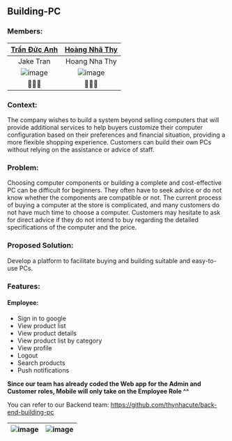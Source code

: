 ## Building-PC

### Members:

<div align="center">

| [Trần Đức Anh](https://www.facebook.com/tran.duc.anh.9101) | [Hoàng Nhã Thy](https://www.facebook.com/OrieSocuteee) |
|:---------------:|:---------------:|
| Jake Tran | Hoang Nha Thy |
| ![image](https://user-images.githubusercontent.com/77708167/224860167-ec3256a2-f684-4be5-9013-1c2871bdfb41.png) | ![image](https://user-images.githubusercontent.com/77708167/224860879-8ddf50e1-1966-4a79-aac4-aab96c26afbb.png) |
| 🐇🐇🐇 | 🐇🐇🐇 |

</div>

### Context:
The company wishes to build a system beyond selling computers that will provide additional services to help buyers customize their computer configuration based on their preferences and financial situation, providing a more flexible shopping experience. Customers can build their own PCs without relying on the assistance or advice of staff.

### Problem:
Choosing computer components or building a complete and cost-effective PC can be difficult for beginners. They often have to seek advice or do not know whether the components are compatible or not. The current process of buying a computer at the store is complicated, and many customers do not have much time to choose a computer. Customers may hesitate to ask for direct advice if they do not intend to buy regarding the detailed specifications of the computer and the price.

### Proposed Solution:
Develop a platform to facilitate buying and building suitable and easy-to-use PCs.

### Features:
#### Employee:
- Sign in to google
- View product list
- View product details
- View product list by category
- View profile
- Logout
- Search products
- Push notifications

**Since our team has already coded the Web app for the Admin and Customer roles, Mobile will only take on the Employee Role ^^**

You can refer to our Backend team: https://github.com/thynhacute/back-end-building-pc

<div align="center">

| ![image](https://user-images.githubusercontent.com/77708167/224928962-d038bc82-49be-4f7d-bc1b-22e592b12150.png) | ![image](https://user-images.githubusercontent.com/77708167/224929211-4401125e-7f19-4fa3-b9de-d8884d745fc5.png) |
| -------- | -------- |

</div>


